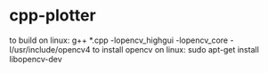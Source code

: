 # cpp-plotter


to build on linux: g++ *.cpp -lopencv_highgui -lopencv_core -I/usr/include/opencv4
to install opencv on linux: sudo apt-get install libopencv-dev